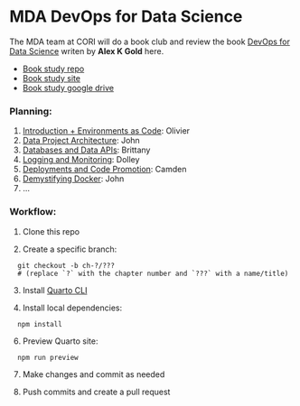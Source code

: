 # MDA DevOps for Data Science

The MDA team at CORI will do a book club and review the book [DevOps for
Data Science](https://do4ds.com/) writen by **Alex K Gold** here.

- <a href="https://github.com/ruralinnovation/mda_do4ds" target="_blank">Book
  study repo</a>
- <a href="https://ruralinnovation.github.io/mda_do4ds" target="_blank">Book
  study site</a>
- <a href="https://drive.google.com/drive/folders/1F_8fxj3gkyS5yHvmrzO2L__C6xXnAzO7" target="_blank">Book
  study google drive</a>

### Planning:

1.  [Introduction + Environments as
    Code](./chapters/sec1/1-1-env-as-code.qmd): Olivier
2.  [Data Project Architecture](./chapters/sec1/1-2-proj-arch.qmd): John
3.  [Databases and Data APIs](./chapters/sec1/1-3-data-access.qmd):
    Brittany
4.  [Logging and Monitoring](./chapters/sec1/1-4-monitor-log.qmd):
    Dolley
5.  [Deployments and Code
    Promotion](./chapters/sec1/1-5-deployments.qmd): Camden
6.  [Demystifying Docker](./chapters/sec1/1-6-docker.qmd): John
7.  …

### Workflow:

1.  Clone this repo

2.  Create a specific branch:

<!-- -->

      git checkout -b ch-?/???
      # (replace `?` with the chapter number and `???` with a name/title)

3.  Install [Quarto CLI](https://quarto.org/docs/get-started/)

4.  Install local dependencies:

<!-- -->

      npm install

6.  Preview Quarto site:

<!-- -->

      npm run preview

7.  Make changes and commit as needed

8.  Push commits and create a pull request
